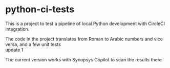 # python-ci-tests
This is a project to test a pipeline of local Python development with CircleCI integration. 

The code in the project translates from Roman to Arabic numbers and vice versa, and a few unit tests  
update 1

The current version works with Synopsys Copilot to scan the results there

